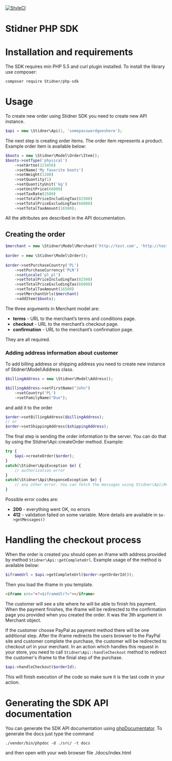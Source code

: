 [![StyleCI](https://styleci.io/repos/59211152/shield)](https://styleci.io/repos/59211152)

Stidner PHP SDK
===============

# Installation and requirements

The SDK requires min PHP 5.5 and curl plugin installed. To install the library use composer:

    composer require Stidner/php-sdk

# Usage

To create new order using Stidner SDK you need to create new API instance. 

```php
$api = new \Stidner\Api(1, 'somepasswordgoeshere');
```

The next step is creating order items. The order item represents a product. Example order item is available below:

```php
$boots = new \Stidner\Model\Order\Item();
$boots->setType('physical')
    ->setArtno(123456)
    ->setName('My favorite boots')
    ->setWeight(1200)
    ->setQuantity(1)
    ->setQuantityUnit('kg')
    ->setUnitPrice(66000)
    ->setTaxRate(2500)
    ->setTotalPriceIncludingTax(82500)
    ->setTotalPriceExcludingTax(66000)
    ->setTotalTaxAmount(16500);
```

All the attributes are described in the API documentation.

## Creating the order

```php
$merchant = new \Stidner\Model\Merchant('http://test.com', 'http://test.com', 'http://test.com');
    
$order = new \Stidner\Model\Order();
    
$order->setPurchaseCountry('PL')
    ->setPurchaseCurrency('PLN')
    ->setLocale('pl_pl')
    ->setTotalPriceIncludingTax(82500)
    ->setTotalPriceExcludingTax(66000)
    ->setTotalTaxAmount(16500)
    ->setMerchantUrls($merchant)
    ->addItem($boots);
```

The three arguments in Merchant model are:

* **terms** - URL to the merchant’s terms and conditions page.
* **checkout** - URL to the merchant’s checkout page.
* **confirmation** - URL to the merchant’s confirmation page.

They are all required.

### Adding address information about customer

To add billing address or shipping address you need to create new instance of Stidner\Model\Address class.

```php
$billingAddress = new \Stidner\Model\Address();

$billingAddress->setFirstName("John")
    ->setCountry('PL')
    ->setFamilyName("Due");
```

and add it to the order

```php
$order->setBillingAddress($billingAddress);
// or
$order->setShippingAddress($shippingAddress);
```

The final step is sending the order information to the server. You can do that by using the Stidner\Api::createOrder method. Example:

```php
try {
    $api->createOrder($order);
}
catch(\Stidner\ApiException $e) {
    // authorization error
}
catch(\Stidner\Api\ResponseException $e) {
    // any other error. You can fetch the messages using Stidner\Api\ResponseException::getMessages method
}
```

Possible error codes are:

 - **200** - everything went OK, no errors
 - **412** - validation failed on some variable. More details are available in `$e->getMessages()`

# Handling the checkout process

When the order is created you should open an iframe with address provided by method `Stidner\Api::getCompleteUrl`. Example usage of the method is available below:

```php
$iframeUrl = $api->getCompleteUrl($order->getOrderId());
```

Then you load the iframe in you template.

```html
<iframe src="<?=$iframeUlr?>"></iframe>
```

The customer will see a site where he will be able to finish his payment. When the payment finishes, the iframe will be redirected to the confirmation page you provided when you created the order.
It was the 3th argument in Merchant object.

If the customer choose PayPal as payment method there will be one additional step. After the iframe redirects the users browser to the PayPal site and customer complete the purchase, the customer will be redirected to checkout url in your merchant.
In an action which handles this request in your store, you need to call `Stidner\Api::handleCheckout` method to redirect the customer's iframe to the finial step of the purchase.

```php
$api->handleCheckout($orderId);
```

This will finish execution of the code so make sure it is the last code in your action.

# Generating the SDK API documentation

You can generate the SDK API documentation using [phpDocumentator](https://github.com/phpDocumentor/phpDocumentor2). To generate the docs just type the command

    ./vendor/bin/phpdoc -d ./src/ -t docs

and then open with your web browser file ./docs/index.html
